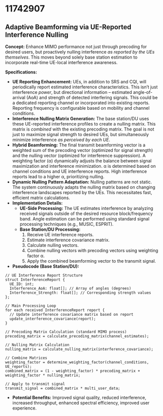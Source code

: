 # 11742907

## Adaptive Beamforming via UE-Reported Interference Nulling

**Concept:** Enhance MIMO performance not just through precoding for desired users, but proactively nulling interference *as reported by the UEs themselves*. This moves beyond solely base station estimation to incorporate real-time UE-local interference awareness.

**Specifications:**

*   **UE Reporting Enhancement:** UEs, in addition to SRS and CQI, will periodically report estimated interference characteristics. This isn’t just interference *power*, but directional information – estimated angle-of-arrival (AoA) and strength of detected interfering signals. This could be a dedicated reporting channel or incorporated into existing reports. Reporting frequency is configurable based on mobility and channel conditions.
*   **Interference Nulling Matrix Generation:** The base station/DU uses these UE-reported interference profiles to create a nulling matrix. This matrix is *combined* with the existing precoding matrix. The goal is not just to maximize signal strength to desired UEs, but simultaneously minimize interference *as perceived by each UE*.
*   **Hybrid Beamforming:** The final transmit beamforming vector is a weighted sum of the precoding vector (optimized for signal strength) and the nulling vector (optimized for interference suppression). A weighting factor (α) dynamically adjusts the balance between signal maximization and interference minimization. α is determined based on channel conditions and UE interference reports. High interference reports lead to a higher α, prioritizing nulling.
*   **Dynamic Nulling Pattern Adaptation:** Nulling patterns are not static. The system continuously adapts the nulling matrix based on changing interference landscapes reported by the UEs. This necessitates fast, efficient matrix calculations.
*   **Implementation Details:**
    *   **UE-Side Processing:** The UE estimates interference by analyzing received signals outside of the desired resource block/frequency band. Angle estimation can be performed using standard signal processing techniques (e.g., MUSIC, ESPRIT).
    *   **Base Station/DU Processing:**
        1.  Receive UE interference reports.
        2.  Estimate interference covariance matrix.
        3.  Calculate nulling vectors.
        4.  Combine nulling vectors with precoding vectors using weighting factor α.
        5.  Apply the combined beamforming vector to the transmit signal.
*   **Pseudocode (Base Station/DU):**

```
// UE Interference Report Structure
struct InterferenceReport {
  UE_ID: int;
  Interference_AoA: float[]; // Array of angles (degrees)
  Interference_Strength: float[]; // Corresponding strength values
};

// Main Processing Loop
for each received InterferenceReport report {
  // Update interference covariance matrix based on report
  update_interference_covariance(report);
}

// Precoding Matrix Calculation (standard MIMO process)
precoding_matrix = calculate_precoding_matrix(channel_estimates);

// Nulling Matrix Calculation
nulling_matrix = calculate_nulling_matrix(interference_covariance);

// Combine Matrices
weighting_factor = determine_weighting_factor(channel_conditions, UE_reports);
combined_matrix = (1 - weighting_factor) * precoding_matrix + weighting_factor * nulling_matrix;

// Apply to transmit signal
transmit_signal = combined_matrix * multi_user_data;
```

*   **Potential Benefits:** Improved signal quality, reduced interference, increased throughput, enhanced spectral efficiency, improved user experience.